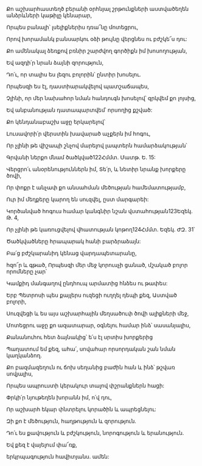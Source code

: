 Քո աշխարհաստեղծ բերանի օրհնյալ շրթունքների աստվածեղեն անձրևների կաթիլը կենարար,


Որպես բանալի՝ լսելիքներիս դռա՜նը մոտեցրու,


Որով խորամանկ բանսարկու օձի թույնը վերցնես ու բժշկե՜ս դու:


Քո ամենակալ ձեռքով բռնիր շարժվող գործիքն իմ խոսողության,


Եվ ազդի՛ր նրան ձայնի զորություն,


Դո՛ւ, որ տալիս ես լեզու բոլորին՝ ընտիր խոսելու.


Որպեսզի ես էլ, դաստիարակվելով պատշաճապես,


Չլինի, որ մեր նախահոր նման հանդուգն խոսելով՝ զրկվեմ քո լոյսից,


Եվ անբանության դատապարտվեմ՝ որսողից քշված:


Քո կենդանաբաշխ աջը երկարելով՝


Լուսավորի՛ր վերստին խավարած աչքերն իմ հոգու,


Որ չլինի թե վիշապի շնչով մարելով լապտերն համարձակության՝


Գրվանի ներքո մնամ ծածկված122Հմմտ. Մատթ. Ե. 15:


Վերցրո՛ւ անօրենություններն իմ, Տե՛ր, և նետիր նրանք խորքերը ծովի,


Որ փոքր է անչափ քո անսահման մեծության համեմատությամբ,


Ուր իմ մեղքերը կարող են սուզվել, ըստ մարգարեի:


Կործանված հոգուս համար կանգնիր նշան վստահության123Եզեկ. Թ. 4,


Որ չլինի թե կառուցվելով վհատության կոթող124Հմմտ. Եզեկ. ԺԶ. 31՝


Ծածկվածները հրապարակ հանի բարձրաձայն:


Բա՛ց բժշկարանիդ կենաց վարդապետարանը,


հզո՜ր և գթած, Որպեսզի մեր մեջ կորուսչի ցանած, մշակած բոլոր որոմները չար՝


Կամքիդ մանգաղով ընդհուպ արմատից հնձես ու թափես:


Երբ Պետրոսի պես քայլերս ուզեցի ուղղել դեպի քեզ, Աստված բոլորի,


Սուզվեցի և ես այս աշխարհային մեղսածուփ ծովի ալիքների մեջ,


Մոտեցրու աջը քո ազատարար, օգնելու համար ինձ՝ սասանյալիս,


Քանանուհու հետ ձայնակից՝ ե՛ս էլ սրտիս խորքերից


Պաղատում եմ քեզ, ահա՛, սովահար որսորդական շան նման կաղկանձող.


Քո բազմազեղուն ու ճոխ սեղանից բաժին հան և ինձ՝ թշվառ սովյալիս,


Որպես ապրուստի կերակուր տալով փշրանքներն հացի:


Փրկի՛ր նյութեղեն խորանն իմ, ո՛վ դու,


Որ աշխարհ եկար փնտրելու կորածին և ապրեցնելու:


Զի քո է մեծություն, հաղթություն և զորություն.


Դո՛ւ ես քավություն և բժշկություն, նորոգություն և երանություն.


Եվ քեզ է վայելում փա՜ռք,


երկրպագություն հավիտյանս. ամեն: